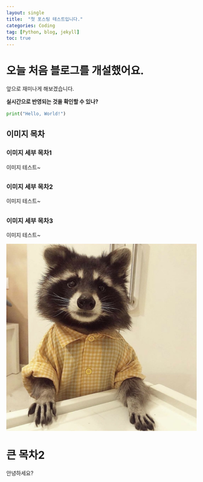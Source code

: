 ```yaml
---
layout: single
title:  "첫 포스팅 테스트입니다."
categories: Coding
tag: [Python, blog, jekyll]
toc: true
---
```


# 오늘 처음 블로그를 개설했어요.

앞으로 재미나게 해보겠습니다.

**실시간으로 반영되는 것을 확인할 수 있나?**



```python
print("Hello, World!")
```



## 이미지 목차

### 이미지 세부 목차1

이미지 테스트~

## 

### 이미지 세부 목차2

이미지 테스트~

## 

### 이미지 세부 목차3

이미지 테스트~

![racoon01](../images/2022-12-07-first/racoon01.jpg)



# 큰 목차2

안녕하세요?

